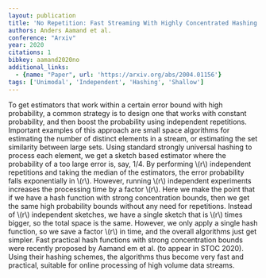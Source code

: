 ```yaml
---
layout: publication
title: 'No Repetition: Fast Streaming With Highly Concentrated Hashing'
authors: Anders Aamand et al.
conference: "Arxiv"
year: 2020
citations: 1
bibkey: aamand2020no
additional_links:
  - {name: "Paper", url: 'https://arxiv.org/abs/2004.01156'}
tags: ['Unimodal', 'Independent', 'Hashing', 'Shallow']
---
```

To get estimators that work within a certain error bound with high
probability, a common strategy is to design one that works with constant
probability, and then boost the probability using independent repetitions.
Important examples of this approach are small space algorithms for estimating
the number of distinct elements in a stream, or estimating the set similarity
between large sets. Using standard strongly universal hashing to process each
element, we get a sketch based estimator where the probability of a too large
error is, say, 1/4. By performing \\(r\\) independent repetitions and taking the
median of the estimators, the error probability falls exponentially in \\(r\\).
However, running \\(r\\) independent experiments increases the processing time by a
factor \\(r\\).
  Here we make the point that if we have a hash function with strong
concentration bounds, then we get the same high probability bounds without any
need for repetitions. Instead of \\(r\\) independent sketches, we have a single
sketch that is \\(r\\) times bigger, so the total space is the same. However, we
only apply a single hash function, so we save a factor \\(r\\) in time, and the
overall algorithms just get simpler.
  Fast practical hash functions with strong concentration bounds were recently
proposed by Aamand em et al. (to appear in STOC 2020). Using their hashing
schemes, the algorithms thus become very fast and practical, suitable for
online processing of high volume data streams.
